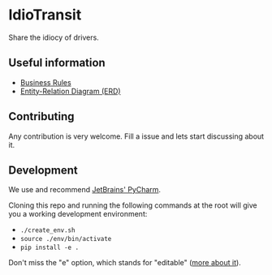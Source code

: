 # IdioTransit

Share the idiocy of drivers.

## Useful information

- [Business Rules](docs/BusinessRules.md)
- [Entity-Relation Diagram (ERD)](https://www.draw.io/#G0B4yTyCMc2tdNWGhsYnpZTWtJeW8)

## Contributing

Any contribution is very welcome. Fill a issue and lets start discussing about it.

## Development

We use and recommend [JetBrains' PyCharm](https://www.jetbrains.com/pycharm/download/).

Cloning this repo and running the following commands at the root will give you a working development environment:

- `./create_env.sh`
- `source ./env/bin/activate`
- `pip install -e .`

Don't miss the "e" option, which stands for "editable" ([more about it](https://pip.pypa.io/en/stable/reference/pip_install/#editable-installs)).
